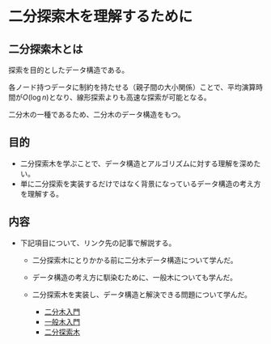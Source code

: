 # 二分探索木を理解するために
## 二分探索木とは
探索を目的としたデータ構造である。

各ノード持つデータに制約を持たせる（親子間の大小関係）ことで、平均演算時間が$O(\log n)$となり、線形探索よりも高速な探索が可能となる。

二分木の一種であるため、二分木のデータ構造をもつ。

## 目的
* 二分探索木を学ぶことで、データ構造とアルゴリズムに対する理解を深めたい。
* 単に二分探索を実装するだけではなく背景になっているデータ構造の考え方を理解する。

## 内容
* 下記項目について、リンク先の記事で解説する。
  * 二分探索木にとりかかる前に二分木データ構造について学んだ。
  * データ構造の考え方に馴染むために、一般木についても学んだ。
  * 二分探索木を実装し、データ構造と解決できる問題について学んだ。


    * [二分木入門]()
    * [一般木入門]()
    * [二分探索木]()

